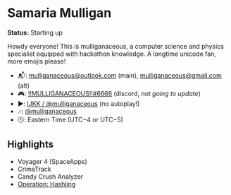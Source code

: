# Samaria Mulligan

__Status:__ Starting up

Howdy everyone! This is mulliganaceous, a computer science and physics specialist equipped with hackathon knowledge. A longtime unicode fan, more emojis please!

* 📬: mulliganaceous@outlook.com (main), mulliganaceous@gmail.com (alt)
* 🎮: [!!MULLIGANACEOUS!!#6666](https://www.youtube.com/shorts/TRhN_2bokBU) (discord, _not going to update_)
* ▶️: [ĲKK / @mulliganaceous](https://www.youtube.com/channel/UCTvldASp9SvbsJsaUx4p2yA) (no autoplay!)
* 🎶: [@mulliganaceous](https://www.tiktok.com/@mulliganaceous)
* 🕓: Eastern Time (UTC−4 or UTC−5)

## Highlights

* Voyager 4 (SpaceApps)
* CrimeTrack
* Candy Crush Analyzer
* [Operation: Hashling](https://www.youtube.com/watch?v=SdJTK-k7FcM)
